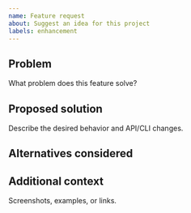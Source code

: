 ```yaml
---
name: Feature request
about: Suggest an idea for this project
labels: enhancement
---
```


## Problem
What problem does this feature solve?

## Proposed solution
Describe the desired behavior and API/CLI changes.

## Alternatives considered

## Additional context
Screenshots, examples, or links.

